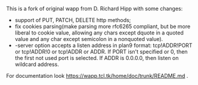This is a fork of original wapp from D. Richard Hipp with some changes:

- support of PUT, PATCH, DELETE http methods;
- fix cookies parsing(make parsing more rfc6265 compliant,
  but be more liberal to cookie value,
  allowing any chars except dquote in a quoted value and
  any char except semicolon in a nonquoted value).
- -server option accepts a listen address in plan9 format:
  tcp!ADDR!PORT or tcp!ADDR!0 or tcp!ADDR or ADDR.
  If PORT isn't specified or 0, then the first not used port is selected.
  If ADDR is 0.0.0.0, then listen on wildcard address.

For documentation look https://wapp.tcl.tk/home/doc/trunk/README.md .
